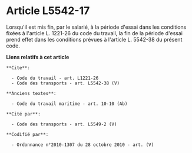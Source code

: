 # Article L5542-17

Lorsqu'il est mis fin, par le salarié, à la période d'essai dans les conditions fixées à l'article L. 1221-26 du code du
travail, la fin de la période d'essai prend effet dans les conditions prévues à l'article L. 5542-38 du présent code.

**Liens relatifs à cet article**

	**Cite**:

	  - Code du travail - art. L1221-26
	  - Code des transports - art. L5542-38 (V)

	**Anciens textes**:

	  - Code du travail maritime - art. 10-10 (Ab)

	**Cité par**:

	  - Code des transports - art. L5549-2 (V)

	**Codifié par**:

	  - Ordonnance n°2010-1307 du 28 octobre 2010 - art. (V)
